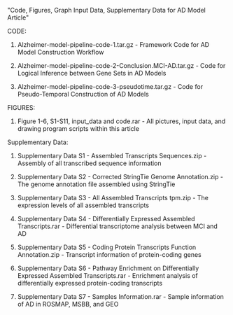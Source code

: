 "Code, Figures, Graph Input Data, Supplementary Data for AD Model Article"

CODE:
1. Alzheimer-model-pipeline-code-1.tar.gz - Framework Code for AD Model Construction Workflow

2. Alzheimer-model-pipeline-code-2-Conclusion.MCI-AD.tar.gz - Code for Logical Inference between Gene Sets in AD Models

3. Alzheimer-model-pipeline-code-3-pseudotime.tar.gz - Code for Pseudo-Temporal Construction of AD Models

FIGURES:
1. Figure 1-6, S1-S11, input_data and code.rar - All pictures, input data, and drawing program scripts within this article

Supplementary Data:
1. Supplementary Data S1 - Assembled Transcripts Sequences.zip - Assembly of all transcribed sequence information

2. Supplementary Data S2 - Corrected StringTie Genome Annotation.zip - The genome annotation file assembled using StringTie

3. Supplementary Data S3 - All Assembled Transcripts tpm.zip - The expression levels of all assembled transcripts

4. Supplementary Data S4 - Differentially Expressed Assembled Transcripts.rar - Differential transcriptome analysis between MCI and AD

5. Supplementary Data S5 - Coding Protein Transcripts Function Annotation.zip - Transcript information of protein-coding genes

6. Supplementary Data S6 - Pathway Enrichment on Differentially Expressed Assembled Transcripts.rar - Enrichment analysis of differentially expressed protein-coding transcripts

7. Supplementary Data S7 - Samples Information.rar - Sample information of AD in ROSMAP, MSBB, and GEO
